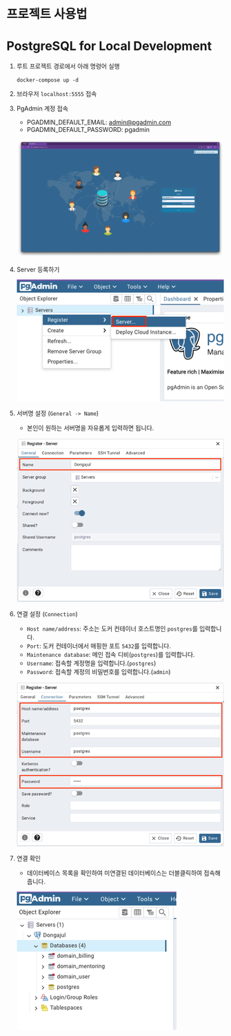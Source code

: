 # 프로젝트 사용법

# PostgreSQL for Local Development

1. 루트 프로젝트 경로에서 아래 명령어 실행

    ```shell
    docker-compose up -d
    ```

2. 브라우저 `localhost:5555` 접속

3. PgAdmin 계정 접속 
    - PGADMIN_DEFAULT_EMAIL: admin@pgadmin.com
    - PGADMIN_DEFAULT_PASSWORD: pgadmin

   ![](images/pgadmin-1.png)

4. Server 등록하기

   ![](images/pgadmin-2.png)

5. 서버명 설정 (`General -> Name`)
   - 본인이 원하는 서버명을 자유롭게 입력하면 됩니다.

   ![](images/pgadmin-3.png)

6. 연결 설정 (`Connection`)
   - `Host name/address`: 주소는 도커 컨테이너 호스트명인 `postgres`를 입력합니다.
   - `Port`: 도커 컨테이너에서 매핑한 포트 `5432`를 입력합니다.
   - `Maintenance database`: 메인 접속 디비(`postgres`)를 입력합니다.
   - `Username`: 접속할 계정명을 입력합니다.(`postgres`)
   - `Password`: 접속할 계정의 비밀번호를 입력합니다.(`admin`)
   
   ![](images/pgadmin-4.png)

7. 연결 확인
   - 데이터베이스 목록을 확인하여 미연결된 데이터베이스는 더블클릭하여 접속해줍니다.

   ![](images/pgadmin-5.png)

